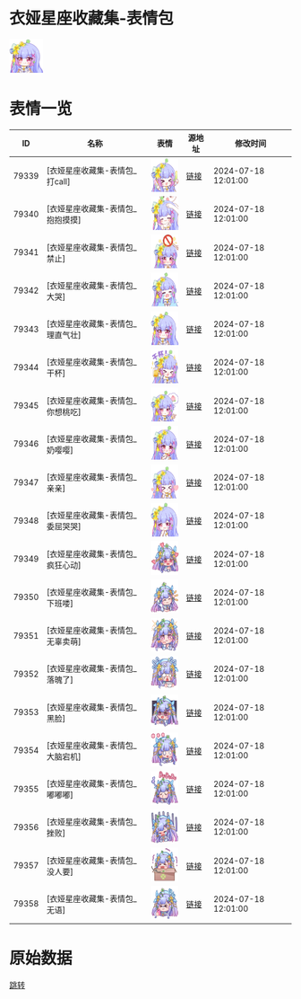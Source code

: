# 衣娅星座收藏集-表情包

<img src="./cover.png" height="60" alt="cover" />

# 表情一览

|ID|名称|表情|源地址|修改时间|
|----|----|----|----|----|
|79339|[衣娅星座收藏集-表情包_打call]|<img src="./pic/079339_%5B衣娅星座收藏集-表情包_打call%5D.png" height="60" alt="打call"/>|[链接](https://i0.hdslb.com/bfs/garb/769c4650d9367db8b877aa9d1c8d845fa91a11ed.png)|2024-07-18 12:01:00|
|79340|[衣娅星座收藏集-表情包_抱抱摸摸]|<img src="./pic/079340_%5B衣娅星座收藏集-表情包_抱抱摸摸%5D.png" height="60" alt="抱抱摸摸"/>|[链接](https://i0.hdslb.com/bfs/garb/729231cadeda5c8b25be733519a5d06a65703501.png)|2024-07-18 12:01:00|
|79341|[衣娅星座收藏集-表情包_禁止]|<img src="./pic/079341_%5B衣娅星座收藏集-表情包_禁止%5D.png" height="60" alt="禁止"/>|[链接](https://i0.hdslb.com/bfs/garb/d24bc5ba584718714a6f4d59fc9783f7aa09a03c.png)|2024-07-18 12:01:00|
|79342|[衣娅星座收藏集-表情包_大哭]|<img src="./pic/079342_%5B衣娅星座收藏集-表情包_大哭%5D.png" height="60" alt="大哭"/>|[链接](https://i0.hdslb.com/bfs/garb/250845476158e28814bc2af0dc0fd43f54863e7b.png)|2024-07-18 12:01:00|
|79343|[衣娅星座收藏集-表情包_理直气壮]|<img src="./pic/079343_%5B衣娅星座收藏集-表情包_理直气壮%5D.png" height="60" alt="理直气壮"/>|[链接](https://i0.hdslb.com/bfs/garb/2e1ab53d08866ddf7077a7a517fec584a080906a.png)|2024-07-18 12:01:00|
|79344|[衣娅星座收藏集-表情包_干杯]|<img src="./pic/079344_%5B衣娅星座收藏集-表情包_干杯%5D.png" height="60" alt="干杯"/>|[链接](https://i0.hdslb.com/bfs/garb/808267fb3db525751900489c094cffc23cf47547.png)|2024-07-18 12:01:00|
|79345|[衣娅星座收藏集-表情包_你想桃吃]|<img src="./pic/079345_%5B衣娅星座收藏集-表情包_你想桃吃%5D.png" height="60" alt="你想桃吃"/>|[链接](https://i0.hdslb.com/bfs/garb/d7012a541df9268c7d609e792011c4082b4ef678.png)|2024-07-18 12:01:00|
|79346|[衣娅星座收藏集-表情包_奶嘤嘤]|<img src="./pic/079346_%5B衣娅星座收藏集-表情包_奶嘤嘤%5D.png" height="60" alt="奶嘤嘤"/>|[链接](https://i0.hdslb.com/bfs/garb/809347335dd32b3795e06d1094bf63761a91db19.png)|2024-07-18 12:01:00|
|79347|[衣娅星座收藏集-表情包_亲亲]|<img src="./pic/079347_%5B衣娅星座收藏集-表情包_亲亲%5D.png" height="60" alt="亲亲"/>|[链接](https://i0.hdslb.com/bfs/garb/68d3d8ced9773eb33270771312e8a8e1aee95def.png)|2024-07-18 12:01:00|
|79348|[衣娅星座收藏集-表情包_委屈哭哭]|<img src="./pic/079348_%5B衣娅星座收藏集-表情包_委屈哭哭%5D.png" height="60" alt="委屈哭哭"/>|[链接](https://i0.hdslb.com/bfs/garb/de49d1fade38e39a3467498eaf3726d86767f4a7.png)|2024-07-18 12:01:00|
|79349|[衣娅星座收藏集-表情包_疯狂心动]|<img src="./pic/079349_%5B衣娅星座收藏集-表情包_疯狂心动%5D.png" height="60" alt="疯狂心动"/>|[链接](https://i0.hdslb.com/bfs/garb/7b2ced7a61c18d7390d7bfbdd8be03b684f4a968.png)|2024-07-18 12:01:00|
|79350|[衣娅星座收藏集-表情包_下班喽]|<img src="./pic/079350_%5B衣娅星座收藏集-表情包_下班喽%5D.png" height="60" alt="下班喽"/>|[链接](https://i0.hdslb.com/bfs/garb/458a8682a710565098ac8b1481b3b8fc0653de63.png)|2024-07-18 12:01:00|
|79351|[衣娅星座收藏集-表情包_无辜卖萌]|<img src="./pic/079351_%5B衣娅星座收藏集-表情包_无辜卖萌%5D.png" height="60" alt="无辜卖萌"/>|[链接](https://i0.hdslb.com/bfs/garb/bf0f23bed85d65b5b3d802281db6f2b4b8278acd.png)|2024-07-18 12:01:00|
|79352|[衣娅星座收藏集-表情包_落魄了]|<img src="./pic/079352_%5B衣娅星座收藏集-表情包_落魄了%5D.png" height="60" alt="落魄了"/>|[链接](https://i0.hdslb.com/bfs/garb/674f9bf34ab02ac642d56909a84a1c37a2207224.png)|2024-07-18 12:01:00|
|79353|[衣娅星座收藏集-表情包_黑脸]|<img src="./pic/079353_%5B衣娅星座收藏集-表情包_黑脸%5D.png" height="60" alt="黑脸"/>|[链接](https://i0.hdslb.com/bfs/garb/60dc3efb379c0943dbd1d26a768caa0b3662db60.png)|2024-07-18 12:01:00|
|79354|[衣娅星座收藏集-表情包_大脑宕机]|<img src="./pic/079354_%5B衣娅星座收藏集-表情包_大脑宕机%5D.png" height="60" alt="大脑宕机"/>|[链接](https://i0.hdslb.com/bfs/garb/32a57ecb21e725124e777197b5beb3a53781af79.png)|2024-07-18 12:01:00|
|79355|[衣娅星座收藏集-表情包_嘟嘟嘟]|<img src="./pic/079355_%5B衣娅星座收藏集-表情包_嘟嘟嘟%5D.png" height="60" alt="嘟嘟嘟"/>|[链接](https://i0.hdslb.com/bfs/garb/a5b1e6489e55738638a3d58c42035a75d3e6f4ae.png)|2024-07-18 12:01:00|
|79356|[衣娅星座收藏集-表情包_挫败]|<img src="./pic/079356_%5B衣娅星座收藏集-表情包_挫败%5D.png" height="60" alt="挫败"/>|[链接](https://i0.hdslb.com/bfs/garb/a46ba1a2262c605725ef52b99723024fde0ba0e5.png)|2024-07-18 12:01:00|
|79357|[衣娅星座收藏集-表情包_没人要]|<img src="./pic/079357_%5B衣娅星座收藏集-表情包_没人要%5D.png" height="60" alt="没人要"/>|[链接](https://i0.hdslb.com/bfs/garb/92526fdf436aea3b54e38924a23afa74fadf0d20.png)|2024-07-18 12:01:00|
|79358|[衣娅星座收藏集-表情包_无语]|<img src="./pic/079358_%5B衣娅星座收藏集-表情包_无语%5D.png" height="60" alt="无语"/>|[链接](https://i0.hdslb.com/bfs/garb/05c2b36eaef98e28a37b63ac75cb7d76732f4668.png)|2024-07-18 12:01:00|

# 原始数据

[跳转](./raw.json)

